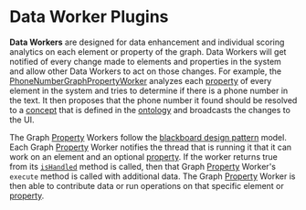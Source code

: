# Data Worker Plugins

**Data Workers** are designed for data enhancement and individual scoring analytics on each element or property of the graph. Data Workers will get notified of every change made to elements and properties in the system and allow other Data Workers to act on those changes. For example, the [PhoneNumberGraphPropertyWorker](http://localhost/java/com/mware/phoneNumber/PhoneNumberGraphPropertyWorker.html) analyzes each [property](http://localhost/GLOSSARY.html#property) of every element in the system and tries to determine if there is a phone number in the text. It then proposes that the phone number it found should be resolved to a [concept](http://localhost/GLOSSARY.html#concept) that is defined in the [ontology](http://localhost/GLOSSARY.html#ontology) and broadcasts the changes to the UI.

The Graph [Property](http://localhost/GLOSSARY.html#property) Workers follow the [blackboard design pattern](https://en.wikipedia.org/wiki/Blackboard_%28design_pattern%29) model. Each Graph [Property](http://localhost/GLOSSARY.html#property) Worker notifies the thread that is running it that it can work on an element and an optional [property](http://localhost/GLOSSARY.html#property). If the worker returns true from its [`isHandled`](http://localhost/java/com/mware/core/ingest/graphProperty/GraphPropertyWorker.html#isHandled-org.vertexium.Element-org.vertexium.Property-) method is called, then that Graph [Property](http://localhost/GLOSSARY.html#property) Worker's `execute` method is called with additional data. The Graph [Property](http://localhost/GLOSSARY.html#property) Worker is then able to contribute data or run operations on that specific element or [property](http://localhost/GLOSSARY.html#property).


